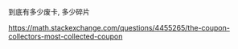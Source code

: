 
到底有多少废卡, 多少碎片

https://math.stackexchange.com/questions/4455265/the-coupon-collectors-most-collected-coupon
